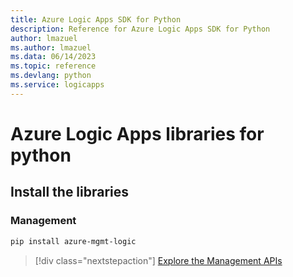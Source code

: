 ```yaml
---
title: Azure Logic Apps SDK for Python
description: Reference for Azure Logic Apps SDK for Python
author: lmazuel
ms.author: lmazuel
ms.data: 06/14/2023
ms.topic: reference
ms.devlang: python
ms.service: logicapps
---
```

# Azure Logic Apps libraries for python

## Install the libraries


### Management

```bash
pip install azure-mgmt-logic
```
> [!div class="nextstepaction"]
> [Explore the Management APIs](/python/api/azure-mgmt-logic)